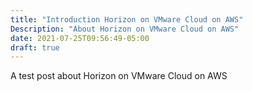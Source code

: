 ```yaml
---
title: "Introduction Horizon on VMware Cloud on AWS"
Description: "About Horizon on VMware Cloud on AWS"
date: 2021-07-25T09:56:49-05:00
draft: true
---
```


A test post about Horizon on VMware Cloud on AWS
